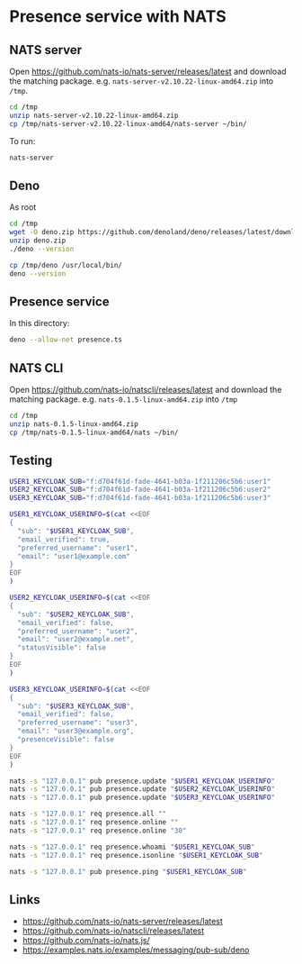 # Presence service with NATS

## NATS server

Open https://github.com/nats-io/nats-server/releases/latest and download the
matching package. e.g. `nats-server-v2.10.22-linux-amd64.zip` into `/tmp`.

```bash
cd /tmp
unzip nats-server-v2.10.22-linux-amd64.zip
cp /tmp/nats-server-v2.10.22-linux-amd64/nats-server ~/bin/
```

To run:

```bash
nats-server
```

## Deno

As root

```bash
cd /tmp
wget -O deno.zip https://github.com/denoland/deno/releases/latest/download/deno-x86_64-unknown-linux-gnu.zip
unzip deno.zip
./deno --version

cp /tmp/deno /usr/local/bin/
deno --version
```

## Presence service

In this directory:

```bash
deno --allow-net presence.ts
```

## NATS CLI

Open https://github.com/nats-io/natscli/releases/latest and download the
matching package. e.g. `nats-0.1.5-linux-amd64.zip` into `/tmp`

```bash
cd /tmp
unzip nats-0.1.5-linux-amd64.zip
cp /tmp/nats-0.1.5-linux-amd64/nats ~/bin/
```

## Testing

```bash
USER1_KEYCLOAK_SUB="f:d704f61d-fade-4641-b03a-1f211206c5b6:user1"
USER2_KEYCLOAK_SUB="f:d704f61d-fade-4641-b03a-1f211206c5b6:user2"
USER3_KEYCLOAK_SUB="f:d704f61d-fade-4641-b03a-1f211206c5b6:user3"

USER1_KEYCLOAK_USERINFO=$(cat <<EOF
{
  "sub": "$USER1_KEYCLOAK_SUB",
  "email_verified": true,
  "preferred_username": "user1",
  "email": "user1@example.com"
}
EOF
)

USER2_KEYCLOAK_USERINFO=$(cat <<EOF
{
  "sub": "$USER2_KEYCLOAK_SUB",
  "email_verified": false,
  "preferred_username": "user2",
  "email": "user2@example.net",
  "statusVisible": false
}
EOF
)

USER3_KEYCLOAK_USERINFO=$(cat <<EOF
{
  "sub": "$USER3_KEYCLOAK_SUB",
  "email_verified": false,
  "preferred_username": "user3",
  "email": "user3@example.org",
  "presenceVisible": false
}
EOF
)

nats -s "127.0.0.1" pub presence.update "$USER1_KEYCLOAK_USERINFO"
nats -s "127.0.0.1" pub presence.update "$USER2_KEYCLOAK_USERINFO"
nats -s "127.0.0.1" pub presence.update "$USER3_KEYCLOAK_USERINFO"

nats -s "127.0.0.1" req presence.all ""
nats -s "127.0.0.1" req presence.online ""
nats -s "127.0.0.1" req presence.online "30"

nats -s "127.0.0.1" req presence.whoami "$USER1_KEYCLOAK_SUB"
nats -s "127.0.0.1" req presence.isonline "$USER1_KEYCLOAK_SUB"

nats -s "127.0.0.1" pub presence.ping "$USER1_KEYCLOAK_SUB"
```

## Links

- https://github.com/nats-io/nats-server/releases/latest
- https://github.com/nats-io/natscli/releases/latest
- https://github.com/nats-io/nats.js/
- https://examples.nats.io/examples/messaging/pub-sub/deno
